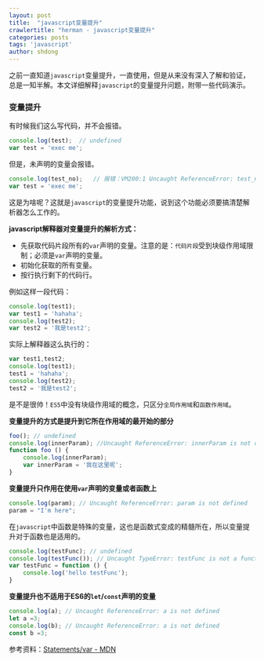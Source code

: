 ```yaml
---
layout: post
title:  "javascript变量提升"
crawlertitle: "herman - javascript变量提升"
categories: posts
tags: 'javascript'
author: shdong
---
```


之前一直知道`javascript`变量提升，一直使用，但是从来没有深入了解和验证，总是一知半解。本文详细解释`javascript`的变量提升问题，附带一些代码演示。

### 变量提升

有时候我们这么写代码，并不会报错。

```javascript
console.log(test);	// undefined
var test = 'exec me';
```

但是，未声明的变量会报错。

```javascript
console.log(test_no);	// 报错：VM200:1 Uncaught ReferenceError: test_no is not defined
var test = 'exec me';
```

这是为啥呢？这就是`javascript`的变量提升功能，说到这个功能必须要搞清楚解析器怎么工作的。

**javascript解释器对变量提升的解析方式：**

- 先获取代码片段所有的`var`声明的变量。注意的是：`代码片段`受到块级作用域限制；必须是`var`声明的变量。
- 初始化获取的所有变量。
- 按行执行剩下的代码行。

例如这样一段代码：

```javascript
console.log(test1);
var test1 = 'hahaha';
console.log(test2);
var test2 = '我是test2';
```

实际上解释器这么执行的：

```javascript
var test1,test2;
console.log(test1);
test1 = 'hahaha';
console.log(test2);
test2 = '我是test2';
```

是不是很帅！`ES5`中没有块级作用域的概念，只区分`全局作用域`和`函数作用域`。

**变量提升的方式是提升到它所在作用域的最开始的部分**

```javascript
foo(); // undefined
console.log(innerParam); //Uncaught ReferenceError: innerParam is not defined
function foo () {
  	console.log(innerParam);
    var innerParam = '我在这里呢';
}
```
**变量提升只作用在使用`var`声明的变量或者函数上**

```javascript
console.log(param); // Uncaught ReferenceError: param is not defined
param = "I'm here";
```

在`javascript`中函数是特殊的变量，这也是函数式变成的精髓所在，所以变量提升对于函数也是适用的。

```javascript
console.log(testFunc); // undefined
console.log(testFunc()); // Uncaught TypeError: testFunc is not a function (undefined不是函数类型)
var testFunc = function () {
    console.log('hello testFunc');
}
```

**变量提升也不适用于ES6的`let`/`const`声明的变量**

```javascript
console.log(a); // Uncaught ReferenceError: a is not defined
let a =3;
console.log(b); // Uncaught ReferenceError: a is not defined
const b =3;
```



参考资料：[Statements/var - MDN](https://developer.mozilla.org/en-US/docs/Web/JavaScript/Reference/Statements/var)

